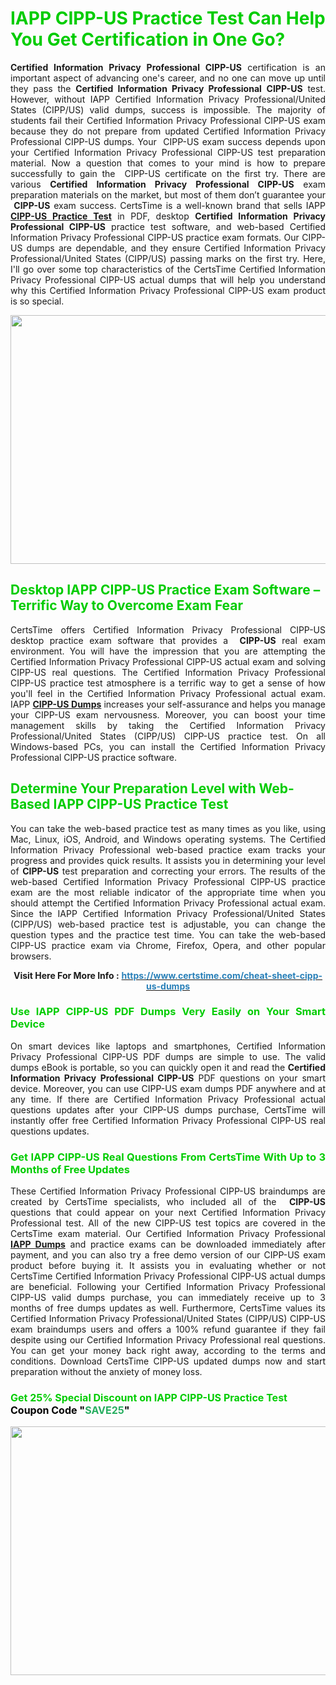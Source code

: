 <h1><span style="color:#00cc00;"><strong>IAPP CIPP-US Practice Test Can Help You Get Certification in One Go?</strong></span></h1>

<p style="text-align: justify;"><strong>Certified Information Privacy Professional CIPP-US</strong> certification is an important aspect of advancing one's career, and no one can move up until they pass the <strong>Certified Information Privacy Professional</strong> <strong>CIPP-US</strong> test. However, without IAPP Certified Information Privacy Professional/United States (CIPP/US) valid dumps, success is impossible. The majority of students fail their Certified Information Privacy Professional CIPP-US exam because they do not prepare from updated Certified Information Privacy Professional CIPP-US dumps. Your  CIPP-US exam success depends upon your Certified Information Privacy Professional CIPP-US test preparation material. Now a question that comes to your mind is how to prepare successfully to gain the  CIPP-US certificate on the first try. There are various <strong>Certified Information Privacy Professional CIPP-US</strong> exam preparation materials on the market, but most of them don’t guarantee your <strong> CIPP-US</strong> exam success. CertsTime is a well-known brand that sells IAPP <strong><a href="https://www.certstime.com/cheat-sheet-cipp-us-dumps">CIPP-US Practice Test</a></strong> in PDF, desktop <strong>Certified Information Privacy Professional CIPP-US</strong> practice test software, and web-based Certified Information Privacy Professional CIPP-US<strong> </strong>practice exam formats. Our CIPP-US dumps are dependable, and they ensure Certified Information Privacy Professional/United States (CIPP/US) passing marks on the first try. Here, I'll go over some top characteristics of the CertsTime Certified Information Privacy Professional CIPP-US actual dumps that will help you understand why this Certified Information Privacy Professional CIPP-US exam product is so special.</p>

<p style="text-align: center;"><a href="https://www.certstime.com/cheat-sheet-cipp-us-dumps"><img alt="" src="https://i.imgur.com/wlGiNOk.jpg" style="width: 700px; height: 398px;" /></a></p>

<h2><span style="color:#00cc00;"><strong>Desktop IAPP CIPP-US Practice Exam Software – Terrific Way to Overcome Exam Fear</strong></span></h2>

<p style="text-align: justify;">CertsTime offers Certified Information Privacy Professional CIPP-US desktop practice exam software that provides a <strong> CIPP-US</strong> real exam environment. You will have the impression that you are attempting the Certified Information Privacy Professional CIPP-US actual exam and solving CIPP-US real questions. The Certified Information Privacy Professional CIPP-US practice test atmosphere is a terrific way to get a sense of how you'll feel in the Certified Information Privacy Professional actual exam. IAPP <strong><a href="https://www.certstime.com/cheat-sheet-cipp-us-dumps">CIPP-US Dumps</a></strong> increases your self-assurance and helps you manage your CIPP-US exam nervousness. Moreover, you can boost your time management skills by taking the Certified Information Privacy Professional/United States (CIPP/US) CIPP-US practice test. On all Windows-based PCs, you can install the Certified Information Privacy Professional CIPP-US practice software.</p>

<h2><span style="color:#00cc00;"><strong>Determine Your Preparation Level with Web-Based IAPP CIPP-US Practice Test</strong></span></h2>

<p style="text-align: justify;">You can take the web-based practice test as many times as you like, using Mac, Linux, iOS, Android, and Windows operating systems. The Certified Information Privacy Professional web-based practice exam tracks your progress and provides quick results. It assists you in determining your level of <strong> CIPP-US</strong> test preparation and correcting your errors. The results of the web-based Certified Information Privacy Professional CIPP-US practice exam are the most reliable indicator of the appropriate time when you should attempt the Certified Information Privacy Professional actual exam. Since the IAPP Certified Information Privacy Professional/United States (CIPP/US) web-based practice test is adjustable, you can change the question types and the practice test time. You can take the web-based CIPP-US practice exam via Chrome, Firefox, Opera, and other popular browsers.</p>

<p style="text-align: center;"><strong>Visit Here For More Info :</strong> <strong><a href="https://www.certstime.com/cheat-sheet-cipp-us-dumps"><span style="color:#2980b9;">https://www.certstime.com/cheat-sheet-cipp-us-dumps</span></a></strong></p>

<h3 style="text-align: justify;"><span style="color:#00cc00;"><strong>Use IAPP CIPP-US PDF Dumps Very Easily on Your Smart Device</strong></span></h3>

<p style="text-align: justify;">On smart devices like laptops and smartphones, Certified Information Privacy Professional CIPP-US PDF dumps are simple to use. The valid dumps eBook is portable, so you can quickly open it and read the <strong>Certified Information Privacy Professional CIPP-US</strong> PDF questions on your smart device. Moreover, you can use CIPP-US exam dumps PDF anywhere and at any time. If there are Certified Information Privacy Professional actual questions updates after your CIPP-US dumps purchase, CertsTime will instantly offer free Certified Information Privacy Professional CIPP-US real questions updates.</p>

<h3 style="text-align: justify;"><span style="color:#00cc00;"><strong>Get IAPP CIPP-US Real Questions From CertsTime With Up to 3 Months of Free Updates</strong></span></h3>

<p style="text-align: justify;">These Certified Information Privacy Professional CIPP-US braindumps are created by CertsTime specialists, who included all of the <strong> CIPP-US</strong> questions that could appear on your next Certified Information Privacy Professional test. All of the new CIPP-US test topics are covered in the CertsTime exam material. Our Certified Information Privacy Professional <strong><a href="https://www.certstime.com/iapp-braindumps">IAPP Dumps</a></strong> and practice exams can be downloaded immediately after payment, and you can also try a free demo version of our CIPP-US exam product before buying it. It assists you in evaluating whether or not CertsTime Certified Information Privacy Professional CIPP-US actual dumps are beneficial. Following your Certified Information Privacy Professional CIPP-US valid dumps purchase, you can immediately receive up to 3 months of free dumps updates as well. Furthermore, CertsTime values its Certified Information Privacy Professional/United States (CIPP/US) CIPP-US exam braindumps users and offers a 100% refund guarantee if they fail despite using our Certified Information Privacy Professional real questions. You can get your money back right away, according to the terms and conditions. Download CertsTime CIPP-US updated dumps now and start preparation without the anxiety of money loss.</p>

<h3 style="text-align: justify;"><strong><span style="font-size:16px;"><strong><span style="color:#00cc00;">Get 25% Special Discount on IAPP CIPP-US Practice Test</span></strong><br />
<strong><span style="color:#000000;">Coupon Code</span></strong> <strong><span style="color:#000000;">"</span><span style="color:#27ae60;">SAVE</span><font color="#27ae60">25</font><span style="color:#000000;">"</span></strong></span></strong></h3>

<p style="text-align: center;"><strong><a href="https://www.certstime.com/cheat-sheet-cipp-us-dumps"><img alt="" src="https://i.imgur.com/Gj1kXWu.jpg" style="width: 700px; height: 398px;" /></a></strong></p>
